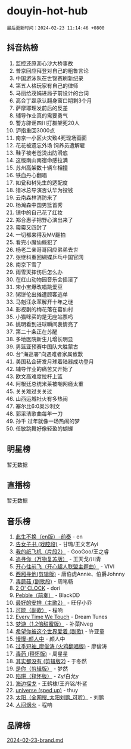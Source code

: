 # douyin-hot-hub

`最后更新时间：2024-02-23 11:14:46 +0800`

## 抖音热榜

1. 监控还原沥心沙大桥事故
1. 普京回应拜登对自己的粗鲁言论
1. 中国游泳队在世锦赛刷新纪录
1. 第五人格玩家有自己的律师
1. 马丽给茂娟进局子前设计的台词
1. 高合丁磊承认翻身窗口期剩3个月
1. 萨摩耶理发前后的反差
1. 辅导作业真的需要勇气
1. 警方辟谣四川打群架死20人
1. 沪指重回3000点
1. 南京一小区火灾致4死现场画面
1. 花花被遗忘外场 饲养员遭解雇
1. 鞋子被老爸烫出防滑底
1. 这版南山南宿命感拉满
1. 苏州高架数十辆车相撞
1. 铁血丹心翻唱
1. 如瓮和树先生的适配度
1. 猎冰总导演否认华为投钱
1. 云南森林消防来了
1. 杨瀚森中国男篮首秀
1. 镜中的自己花了红妆
1. 郑合惠子把野心演出来了
1. 霉霉又四封了
1. 一切都来得及MV翻拍
1. 看完小魔仙瘾犯了
1. 杨老二亲哥哥回应弟弟去世
1. 张继科重回蝴蝶乒乓中国官网
1. 南京下雪了
1. 雨雪天摔伤后怎么办
1. 在红山动物园音乐会摇滚了
1. 宋小宝爆改唱跳爱豆
1. 粥饼伦出摊遭顾客逃单
1. 马魁汪永革解开十年之谜
1. 影视剧的梅花落在葛仙村
1. 小猫咪买的是无座站票吗
1. 姚明看到进球瞬间表情亮了
1. 第二十条正在苏醒
1. 多地医院新生儿增长明显
1. 男篮亚预赛中国队大胜蒙古
1. 台“海巡署”向遇难者家属致歉
1. 美国私企研发月球着陆器成功登月
1. 辅导作业的痛苦又开始了
1. 欧文高难度拉杆上篮
1. 阿根廷总统米莱被嘲网瘾太重
1. 关关难过关关过
1. 山西运城社火有多热闹
1. 塞尔比6:0奥沙利文
1. 郭采洁歌曲每年一刀
1. 孙千 过年就像一场热闹的梦
1. 任敏跳舞好像轻盈的蝴蝶

## 明星榜

暂无数据

## 直播榜

暂无数据

## 音乐榜

1. [此生不换（en版）-前奏](https://sf3-cdn-tos.douyinstatic.com/obj/tos-cn-ve-2774/oMDvUGwhKrKYDEqXiMYEwxZqBWIJFA92CiLAO) - en
1. [告女子书 (戏腔段)](https://sf6-cdn-tos.douyinstatic.com/obj/tos-cn-ve-2774/osCCzFxWgstBDi92ZfBB4ht7gQENBmQMAl0eI6) - 甘璐/王文艺Ayi
1. [我的纸飞机（片段2）](https://sf5-hl-cdn-tos.douyinstatic.com/obj/tos-cn-ve-2774/oM2ZrKcg2CD5AeRB2gkeXOFB1IxAGJdZPazYHf) - GooGoo/王之睿
1. [追寻你（万物复苏版）](https://sf6-cdn-tos.douyinstatic.com/obj/tos-cn-ve-2774/oYeAZJsbjIDit9APmBg8u6uDUQnHmoCf3gbo74) - 王天戈/川青
1. [开心往前飞（开心超人联盟主题曲）](https://sf5-hl-cdn-tos.douyinstatic.com/obj/tos-cn-ve-2774/9d8fb7c82cf1421fb93a9fe925275e0a) - VIVI
1. [西厢寻他(剪辑版)](https://sf5-hl-cdn-tos.douyinstatic.com/obj/tos-cn-ve-2774/oUsAVfAQKlRNxEv5qxvIB8o5qmIWUcXbzJKJhw) - 唐伯虎Annie、伯爵Johnny
1. [毒蘑菇 (副歌段)](https://sf5-hl-cdn-tos.douyinstatic.com/obj/tos-cn-ve-2774/ocDEUsfdLjxnlFXtfogBCiQCEqYB7QZgZ8VViM) - 周笔畅
1. [2 O' CLOCK](https://sf5-hl-cdn-tos.douyinstatic.com/obj/tos-cn-ve-2774/oIUBICeqlYQHTigCBOnCMlwBZJkgiBjt1oDfbg) - dori
1. [Pebble（前奏）](https://sf5-hl-cdn-tos.douyinstatic.com/obj/tos-cn-ve-2774/5e6913036e674b34b92df6abd1361f00) - BlackDD
1. [最好的安排（主歌2）](https://sf5-hl-cdn-tos.douyinstatic.com/obj/tos-cn-ve-2774/oMMZX1DuHpMwgoDztBmZswgQnbCeeANZxBHkFY) - 旺仔小乔
1. [可能（副歌）](https://sf3-cdn-tos.douyinstatic.com/obj/tos-cn-ve-2774/cde1731888894259b333569393c2fb51) - 程响
1. [Every Time We Touch](https://sf5-hl-cdn-tos.douyinstatic.com/obj/tos-cn-ve-2774/ogN6lUKQeBBfEVhIOMikG1CcJjugxk1tztZyhP) - Dream Tunes
1. [梦游（1.2倍甜蜜版）](https://sf5-hl-cdn-tos.douyinstatic.com/obj/tos-cn-ve-2774/o4gyAUm8hwufoEABmwVIiQtHsFuGzAEEWtNMzo) - 补菜Nveg
1. [希望你被这个世界爱着 (副歌)](https://sf5-hl-cdn-tos.douyinstatic.com/obj/tos-cn-ve-2774/oUHCmWQfZlE3QQBKBeD8rCFLpJzPgCpImhsxMt) - 许亚童
1. [慢慢-颜人中](https://sf3-cdn-tos.douyinstatic.com/obj/tos-cn-ve-2774/ocjHNfBXdBxQNC8ZGAeoLMFTUgtBg8bkExunDC) - 颜人中
1. [过季短袖_廖俊涛 (火鸡翻唱版)](https://sf3-cdn-tos.douyinstatic.com/obj/tos-cn-ve-2774/ogQVJl0tRBKxQgZji7YClFEBrVDeHpPTWfCZbQ) - 廖俊涛
1. [毒药 (释怀版)](https://sf3-cdn-tos.douyinstatic.com/obj/tos-cn-ve-2774/oYILMEAzspdZBIzy4frJNB8ZHPHWAhiwowd4Ad) - 周星星
1. [其实都没有 (剪辑版2)](https://sf6-cdn-tos.douyinstatic.com/obj/tos-cn-ve-2774/oEBNQenHZtBhxYjGgUDQk0BCHTigQafgFlbQ7k) - 于冬然
1. [是你（剪辑版）](https://sf6-cdn-tos.douyinstatic.com/obj/tos-cn-ve-2774/46019dae783c4c969944217fe1cfafc4) - 梦然
1. [陷阱（释怀版）](https://sf5-hl-cdn-tos.douyinstatic.com/obj/tos-cn-ve-2774/oE8C21LeZrzKLDFfQYgMzx4GAIHageG5IzayY7) - Zy/白允y
1. [海边探戈](https://sf5-hl-cdn-tos.douyinstatic.com/obj/tos-cn-ve-2774/os9gE0VQCGqt6VQkZDyBBYvfSDY0QFe3vVmubn) - 王鹤棣/王齐铭/朴鲨
1. [universe (sped up)](https://sf5-hl-cdn-tos.douyinstatic.com/obj/tos-cn-ve-2774/oIQnurQLDCsdYeegkM4CKuVb23MZBXtX6QB8bv) - thuy
1. [太阳（全网搜_太阳刘鹏_可听）](https://sf3-cdn-tos.douyinstatic.com/obj/tos-cn-ve-2774/ogWbyIQnlBFImVbeDocRdCIYtBHlbJXgfZMvgz) - 刘鹏
1. [人间烟火](https://sf5-hl-cdn-tos.douyinstatic.com/obj/tos-cn-ve-2774/947983139f35446684610238bba8e7a9) - 程响

## 品牌榜

[2024-02-23-brand.md](2024-02-23-brand.md)
